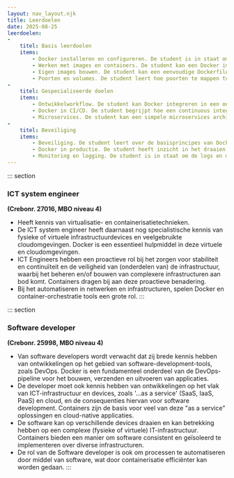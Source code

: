 ```yaml
---
layout: nav_layout.njk
title: Leerdoelen
date: 2025-08-25
leerdoelen:
-
    titel: Basis leerdoelen
    items:  
        - Docker installeren en configureren. De student is in staat om Docker Desktop (of de juiste Docker-engine voor het besturingssysteem) te installeren, te configureren en de basisfunctionaliteit te verifiëren.
        - Werken met images en containers. De student kan een Docker image ophalen uit een registry (zoals Docker Hub), een container opstarten, stoppen en verwijderen
        - Eigen images bouwen. De student kan een eenvoudige Dockerfile schrijven om een eigen applicatie te containeriseren.
        - Poorten en volumes. De student leert hoe poorten te mappen tussen de host en de container en hoe data persistent te maken door volumes te gebruiken.
-	
    titel: Gespecialiseerde doelen
    items:
        - Ontwikkelworkflow. De student kan Docker integreren in een ontwikkelworkflow, inclusief het opzetten van een ontwikkelomgeving voor een specifieke taal of framework.
        - Docker in CI/CD. De student begrijpt hoe een continuous integration/continuous deployment (CI/CD) pipeline kan worden opgezet met Docker, waarbij images automatisch worden gebouwd en getest na elke code commit.
        - Microservices. De student kan een simpele microservices architectuur opzetten met behulp van Docker Compose, waarbij verschillende services in aparte containers draaien.
-   
    titel: Beveiliging
    items: 
        - Beveiliging. De student leert over de basisprincipes van Docker security, zoals het gebruik van non-root gebruikers, het scannen van images op kwetsbaarheden en het configureren van resource-limieten. 
        - Docker in productie. De student heeft inzicht in het draaien van Docker containers in een productieomgeving, inclusief het gebruik van orchestration tools zoals Docker Swarm of een introductie tot Kubernetes concepten.
        - Monitoring en logging. De student is in staat om de logs en metrics van containers te verzamelen en te analyseren, en kan tools gebruiken om de gezondheid van containers en de onderliggende host te monitoren.
---
```


::: section
### ICT system engineer
**(Crebonr. 27016, MBO niveau 4)**
*   Heeft kennis van virtualisatie- en containerisatietechnieken.
*   De ICT system engineer heeft daarnaast nog specialistische kennis van fysieke of virtuele infrastructuurdevices en veelgebruikte cloudomgevingen. Docker is een essentieel hulpmiddel in deze virtuele en cloudomgevingen.
*   ICT Engineers hebben een proactieve rol bij het zorgen voor stabiliteit en continuïteit en de veiligheid van (onderdelen van) de infrastructuur, waarbij het beheren en/of bouwen van complexere infrastructuren aan bod komt. Containers dragen bij aan deze proactieve benadering.
*   Bij het automatiseren in netwerken en infrastructuren, spelen Docker en container-orchestratie tools een grote rol.
:::

::: section
### Software developer
**(Crebonr. 25998, MBO niveau 4)**
*   Van software developers wordt verwacht dat zij brede kennis hebben van ontwikkelingen op het gebied van software-development-tools, zoals DevOps. Docker is een fundamenteel onderdeel van de DevOps-pipeline voor het bouwen, verzenden en uitvoeren van applicaties.
*   De developer moet ook kennis hebben van ontwikkelingen op het vlak van ICT-infrastructuur en devices, zoals '...as a service' (SaaS, IaaS, PaaS) en cloud, en de consequenties hiervan voor software development. Containers zijn de basis voor veel van deze "as a service" oplossingen en cloud-native applicaties.
*   De software kan op verschillende devices draaien en kan betrekking hebben op een complexe (fysieke of virtuele) IT-infrastructuur. Containers bieden een manier om software consistent en geïsoleerd te implementeren over diverse infrastructuren.
*   De rol van de Software developer is ook om processen te automatiseren door middel van software, wat door containerisatie efficiënter kan worden gedaan.
:::